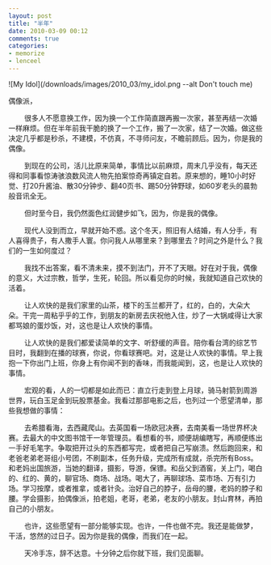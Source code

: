 ```yaml
---
layout: post
title: "半年"
date: 2010-03-09 00:12
comments: true
categories:
- memorize
- lenceel
---
```



![My Idol](/downloads/images/2010_03/my_idol.png --alt Don't touch me)

偶像派，

&#160;&#160;&#160;&#160;&#160;&#160;&#160; 很多人不愿意换工作，因为换一个工作简直跟再搬一次家，甚至再结一次婚一样麻烦。但在半年前我干脆的换了一个工作，搬了一次家，结了一次婚。做这些决定几乎都是秒杀，不建模，不仿真，不寻师问友，不瞻前顾后。因为，你是我的偶像。

&#160;&#160;&#160;&#160;&#160;&#160;&#160; 到现在的公司，活儿比原来简单，事情比以前麻烦，周末几乎没有，每天还得和同事看惊涛骇浪数风流人物先拍案惊奇再镇定自若。原来想的，睡10小时好觉、打20升酱油、散30分钟步、翻40页书、踢50分钟野球，如60岁老头的晨勃般音讯全无。

&#160;&#160;&#160;&#160;&#160;&#160;&#160; 但时至今日，我仍然面色红润健步如飞，因为，你是我的偶像。

&#160;&#160;&#160;&#160;&#160;&#160;&#160; 现代人没到而立，早就开始不惑。这个冬天，照旧有人结婚，有人分手，有人喜得贵子，有人撒手人寰。你问我人从哪里来？到哪里去？时间之外是什么？我们的一生如何度过？

&#160;&#160;&#160;&#160;&#160;&#160;&#160; 我找不出答案，看不清未来，摸不到法门，开不了天眼。好在对于我，偶像的意义，大过宗教，哲学，生死，轮回。所以看见你的时候，我就知道自己欢快的活着。

&#160;&#160;&#160;&#160;&#160;&#160;&#160; 让人欢快的是我们家里的山茶，楼下的玉兰都开了，红的，白的，大朵大朵。干完一周粘乎乎的工作，到朋友的新房去庆祝他入住，炒了一大锅咸得让大家都骂娘的蛋炒饭，对，这也是让人欢快的事情。

&#160;&#160;&#160;&#160;&#160;&#160;&#160; 让人欢快的是我们都爱读简单的文字、听舒缓的声音。陪你看台湾的综艺节目时，我翻到在播的球赛，你说，你看球赛吧。对，这是让人欢快的事情。早上我抱一下你出门上班，你身上有你闻不到的香味，而我能闻到，这，也是让人欢快的事情。

&#160;&#160;&#160;&#160;&#160;&#160;&#160; 宏观的看，人的一切都是如此而已：直立行走到登上月球，骑马射箭到周游世界，玩白玉足金到玩股票基金。我看过那部电影之后，也列过一个愿望清单，那些我想做的事情：

&#160;&#160;&#160;&#160;&#160;&#160;&#160; 去希腊看海，去西藏爬山。去英国看一场欧冠决赛，去南美看一场世界杯决赛。去最大的中文图书馆干一年管理员。看想看的书，顺便胡编瞎写，再顺便练出一手好毛笔字。争取把开过头的东西都写完，或者把自己写崩溃。然后跑回来，和老爸老弟老哥组小号团，不刷副本，任务升级，完成所有成就，杀完所有Boss。和老妈出国旅游，当她的翻译，摄影，导游，保镖。和岳父到酒窖，关上门，喝白的、红的、黄的，聊官场、商场、战场。喝大了，再聊球场、菜市场、万有引力场。学习按摩，或者推拿，或者针灸。治好自己的脖子，岳母的腰，老妈的脖子和腰。学会摄影，拍偶像派，拍老姐，老哥，老弟，老友的小朋友。封山育林，再拍自己的小朋友。

&#160;&#160;&#160;&#160;&#160;&#160;&#160; 也许，这些愿望有一部分能够实现。也许，一件也做不完。我还是能做梦，干活，悠然的过日子。因为你是我的偶像，而我们在一起。

&#160;&#160;&#160;&#160;&#160;&#160;&#160; 天冷手冻，辞不达意。十分钟之后你就下班，我们见面聊。
